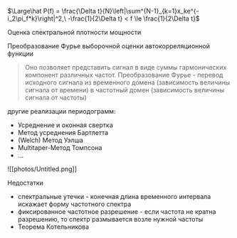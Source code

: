 
$\Large\hat P(f) = \frac{\Delta t}{N}\left|\sum^{N-1}_{k=1}x_ke^{-i_2\pi_f*k}\right|^2,\ -\frac{1}{2\Delta t} < f \le \frac{1}{2\Delta t}$

Оценка спектральной плотности мощности

Преобразование Фурье выборочной оценки автокорреляционной функции

> Оно позволяет представить сигнал в виде суммы гармонических компонент различных частот.
> Преобразование Фурье - перевод исходного сигнала из временного домена (зависимость величины сигнала от времени) в частотный домен (зависимость величины сигнала от частоты)

другие реализации периодограмм:

- Усреднение и оконная свертка
- Метод усреднения Бартлетта
- (Welch) Метод Уэлша
- Multitaper-Метод Томпсона
- …

![[photos/Untitled.png]]

Недостатки

- спектральные утечки - конечная длина временного интервала искажает форму частотного спектра
- фиксированное частотное разрешение - если частота не кратна разрешению, то спектр размывается возле нужной частоты
- Теорема Котельникова
